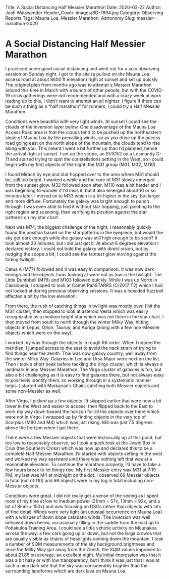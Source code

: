 Title: A Social Distancing Half Messier Marathon
Date: 2020-03-22
Author: Josh Walawender
Header_Cover: images/6D-7894.jpg
Category: Observing Reports
Tags: Mauna Loa, Messier Marathon, Astronomy
Slug: messier-marathon-2020


# A Social Distancing Half Messier Marathon

I practiced some good social distancing and went out for a solo observing session on Sunday night.  I got to the site (a pullout on the Mauna Loa access road at about 8600 ft elevation) right at sunset and set up quickly.  The original plan from months ago was to attempt a Messier Marathon around this time in March with a bunch of other people, but with the COVID-19 crisis gatherings were not recommended and with a crazy week at work leading up to this, I didn’t want to attempt an all nighter.  I figure if there can be such a thing as a “half marathon” for runners, I could try a Half Messier Marathon.  

Conditions were beautiful with very light winds.  At sunset I could see the clouds of the inversion layer below.  One disadvantage of the Mauna Loa Access Road area is that the clouds tend to be pushed up the northeastern slope of Mauna Loa by the prevailing winds, so as you drive up the access road going east on the north slope of the mountain, the clouds tend to rise along with you.  This meant I went a bit further up than I’d planned, hence the arrival right at sunset.  I set up the scope, an SVX152 on a Losmandy G-11 and started trying to spot the constellations setting in the West, so I could begin with my first objects of the night: the M31 group (M31, M32, M110).

I found Mirach by eye and star hopped over to the area where M31 should be, still too bright.  I wanted a while and the core of M31 slowly emerged from the sunset glow.  M32 followed soon after.  M110 was a bit harder and I was beginning to wonder if I’d miss it, but it also emerged about 10 or so minutes later.  I moved on to M33 which is a bit higher in the sky, but larger and more diffuse.  Fortunately the galaxy was bright enough to punch through.  I was even able to find it without star hopping, just pointing to the right region and scanning, then verifying its position against the star patterns on my star chart.

Next was M74, the biggest challenge of the night.  I reasonably quickly found the position based on the star patterns in the eyepiece, but would the sky get dark enough while the galaxy was still high enough to be seen?  It took almost 20 minutes, but I did just get it.  At about 6 degrees elevation I declared victory.  I could not hold the galaxy with direct vision, but by nudging the scope a bit, I could see the faintest glow moving against the fading twilight.

Cetus A (M77) followed and it was easy in comparison.  It was now dark enough and the objects I was looking at were not as low in the twilight.  The Little Dumbbell (M76) and M103 followed quickly.  While I was up North in Cassiopeia, I stopped to look at Comet PanSTARRS (C/2017 T2) which I had not looked at during previous observing sessions.  It was a lopsided fuzzball affected a bit by the low elevation.

From there, the rush of catching things in twilight was mostly over.  I hit the M34 cluster, then stopped to look at asteroid Vesta which was easily recognizable as a medium bright star which was not there in the star chart.  I then moved from south to north through the winter Milky Way, hitting objects in Lepus, Orion, Taurus, and Auriga (along with a few non-Messier objects which were on the way).

I worked my was through the objects in rough RA order.  When I neared the meridian, I jumped across to the east to avoid the neck strain of trying to find things near the zenith.  This was now galaxy country, well away from the winter Milky Way.  Galaxies in Leo and Ursa Major were next on the list.  Then I took a short beak before tackling the Virgo cluster, which is always a landmark in any Messier Marathon.  The Virgo cluster of galaxies is fun, but also a bit challenging as it is easy to find galaxies there, but not always easy to positively identify them, so working through in a systematic manner helps.  I started with Markarian’s Chain, catching both Messier objects and some non-Messier as well.

After Virgo, I picked up a few objects I’d skipped earlier that were now a bit lower in the West and easier to access, then flipped back to the East to work my way down toward the horizon for all the objects over there which were not in Virgo.  I wrapped up by finding objects in the very top of Scorpius (M80 and M4) which was just rising.  M4 was just 7.5 degrees above the horizon when I got there.  

There were a few Messier objects that were technically up at this point, but too low to reasonably observe, so I took a quick look at the Jewel Box in Crux (the Southern Cross) which was now up and declared this to be a complete Half Messier Marathon.  I’d started with objects setting in the west and worked my way eastward until there was nothing left that was at a reasonable elevation.  To continue the marathon properly, I’d have to take a few hours break to let things rise.  My first Messier entry was M31 at 7:19 PM, my last was M4 at midnight on the dot.  I observed 69 Messier objects in total (out of 110) and 98 objects were in my log in total including non-Messier objects.

Conditions were great.  I did not really get a sense of the seeing as I spent most of my time at low to medium power (21mm = 57x, 13mm = 92x, and a bit of 8mm = 150x) and was focusing on DSOs rather than objects with lots of fine detail.  Winds were very light (an unusual occurrence on Mauna Loa) with a whisper of down slope catabatic winds.  The inversion was well behaved down below, occasionally filling in the saddle from the east up to Pohakuloa Training Area.  I could see a little vehicle activity on Maunakea across the way: a few cars going up or down, but not the large crowds that are usually visible as chains of headlights coming down the mountain.  I took a number of SQM measurements of the sky background brightness and once the Milky Way got away from the Zenith, the SQM values improved to about 21.85 on average, an excellent night.  My initial impression was that it was a bit hazy or with low transparency, but I think it was just that I was at such a nice dark site that the sky was considerably brighter than the surrounding landforms which are dark lava on Mauna Loa.



